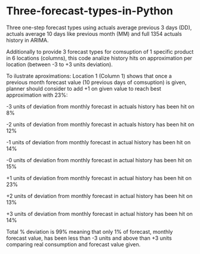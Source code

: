 # Three-forecast-types-in-Python
Three one-step forecast types using actuals average previous 3 days (DD), actuals average 10 days like previous month (MM) and full 1354 actuals history in ARIMA.

Additionally to provide 3 forecast types for comsuption of 1 specific product in 6 locations (columns), this code analize history hits on approximation 
per location (between -3 to +3 units deviation).

To ilustrate aproximations: Location 1 (Column 1) shows that once a previous month forecast value (10 previous days 
of comsuption) is given, planner should consider to add +1 on given value to reach best approximation with 23%:

-3 units of deviation from monthly forecast in actuals history has been hit on 8%

-2 units of deviation from monthly forecast in actuals history has been hit on 12%

-1 units of deviation from monthly forecast in actual history has been hit on 14%

-0 units of deviation from monthly forecast in actual history has been hit on 15%

+1 units of deviation from monthly forecast in actual history has been hit on 23%

+2 units of deviation from monthly forecast in actual history has been hit on 13%

+3 units of deviation from monthly forecast in actual history has been hit on 14%

Total % deviation is 99% meaning that only 1% of forecast, monthly forecast value, has been less than -3 units and above than +3 units comparing real consumption and 
forecast value given.
